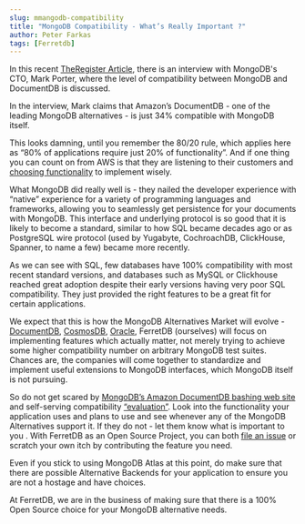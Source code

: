 ```yaml
---
slug: mmangodb-compatibility
title: "MongoDB Compatibility - What’s Really Important ?"
author: Peter Farkas
tags: [Ferretdb]
---
```


In this recent [TheRegister Article](https://www.theregister.com/2021/12/06/aws_documentdb_not_mongodb_compatible/ "https://www.theregister.com/2021/12/06/aws_documentdb_not_mongodb_compatible/"), there is an interview with MongoDB's CTO, Mark Porter, where the level of compatibility between MongoDB and DocumentDB is discussed.

<!--truncate-->

In the interview, Mark claims that Amazon’s DocumentDB - one of the leading MongoDB alternatives - is just 34% compatible with MongoDB itself.

This looks damning, until you remember the 80/20 rule, which applies here as “80% of applications require just 20% of functionality”.
And if one thing you can count on from AWS is that they are listening to their customers and [choosing functionality](https://docs.aws.amazon.com/documentdb/latest/developerguide/release-notes.html "https://docs.aws.amazon.com/documentdb/latest/developerguide/release-notes.html") to implement wisely.

What MongoDB did really well is - they nailed the developer experience with “native” experience for a variety of programming languages and frameworks, allowing you to seamlessly get persistence for your documents with MongoDB.
This interface and underlying protocol is so good that it is likely to become a standard, similar to how SQL became decades ago or as PostgreSQL wire protocol (used by Yugabyte, CochroachDB, ClickHouse, Spanner, to name a few) became more recently.

As we can see with SQL, few databases have 100% compatibility with most recent standard versions, and databases such as MySQL or Clickhouse reached great adoption despite their early versions having very poor SQL compatibility.
They just provided the right features to be a great fit for certain applications.

We expect that this is how the MongoDB Alternatives Market will evolve -  [DocumentDB](https://aws.amazon.com/documentdb/ "https://aws.amazon.com/documentdb/"), [CosmosDB](https://docs.microsoft.com/en-us/azure/cosmos-db/mongodb/mongodb-introduction "https://docs.microsoft.com/en-us/azure/cosmos-db/mongodb/mongodb-introduction"), [Oracle](https://blogs.oracle.com/database/post/introducing-oracle-database-api-for-mongodb "https://blogs.oracle.com/database/post/introducing-oracle-database-api-for-mongodb"), FerretDB (ourselves) will focus on implementing features which actually matter, not merely trying to achieve some higher compatibility number on arbitrary MongoDB test suites.
Chances are, the companies will come together to standardize and implement useful extensions to MongoDB interfaces, which MongoDB itself is not pursuing.

So do not get scared by [MongoDB’s Amazon DocumentDB bashing web site](https://www.isdocumentdbreallymongodb.com/ "https://www.isdocumentdbreallymongodb.com/")  and self-serving compatibility [“evaluation”](https://www.mongodb.com/atlas-vs-amazon-documentdb/compatibility "https://www.mongodb.com/atlas-vs-amazon-documentdb/compatibility").
Look into the functionality your application uses and plans to use and see whenever any of the MongoDB Alternatives support it.
If they do not - let them know what is important to you .
With FerretDB as an Open Source Project, you can both [file an issue](https://github.com/FerretDB/FerretDB/issues "https://github.com/FerretDB/FerretDB/issues") or scratch your own itch by contributing the feature you need.

Even if you stick to using MongoDB Atlas at this point, do make sure that there are possible Alternative Backends for your application to ensure you are not a hostage and have choices.

At FerretDB, we are in the business of making sure that there is a 100% Open Source choice for your MongoDB alternative needs.
